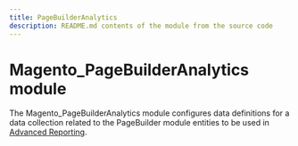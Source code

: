 ```yaml
---
title: PageBuilderAnalytics
description: README.md contents of the module from the source code
---
```


# Magento_PageBuilderAnalytics module

The Magento_PageBuilderAnalytics module configures data definitions for a data collection related to the PageBuilder module entities to be used in [Advanced Reporting](https://devdocs.magento.com/guides/v2.4/advanced-reporting/modules.html).
